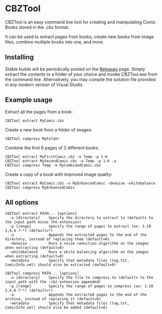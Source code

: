 # CBZTool

CBZTool is an easy command line tool for creating and manipulating Comic Books stored in the .cbz format.

It can be used to extract pages from books, create new books from image files, combine multiple books into one, and more.

## Installing

Stable builds will be periodically posted on the [Releases](https://github.com/dan200/CBZTool/releases) page. Simply extract the contents to a folder of your choice and invoke CBZTool.exe from the command line.
Alternatively, you may compile the solution file provided in any modern version of Visual Studio.

## Example usage

Extract all the pages from a book:
```
CBZTool extract MyComic.cbz
```

Create a new book from a folder of images:
```
CBZTool compress MyFolder
```

Combine the first 6 pages of 2 different books:
```
CBZTool extract MyFirstComic.cbz -o Temp -p 1-6
CBZTool extract MySecondComic.cbz -o Temp -p 1-6 -a
CBZTool compress Temp -o MyCombinedComic.cbz
```

Create a copy of a book with improved image quality:
```
CBZTool extract MyComic.cbz -o MyEnhancedComic -denoise -whitebalance
CBZTool compress MyEnhancedComic
```

## All options

```
CBZTool extract PATH... [options]
  -o [directory]    Specify the directory to extract to (defaults to the input path minus the extension)
  -p [range]        Specify the range of pages to extract (ex: 1-10 2,4,6 7-*) (default=*)
  -a                Appends the extracted pages to the end of the directory, instead of replacing them (default=0)
  -denoise          Runs a noise reduction algorithm on the images when extracting (default=0)
  -whitebalance     Runs a white balancing algorithm on the images when extracting (default=0)
  -metadata         Specify that metadata files (tag.txt, ComicInfo.xml) should also be extracted (default=0)

CBZTool compress PATH... [options]
  -o [directory]    Specify the file to compress to (defaults to the input path with the .cbz extension appended)
  -p [range]        Specify the range of pages to compress (ex: 1-10 2,4,6 7-*) (default=*)
  -a                Appends the extracted pages to the end of the archive, instead of replacing it (default=0)
  -metadata         Specify that metadata files (tag.txt, ComicInfo.xml) should also be added (default=0)
```
